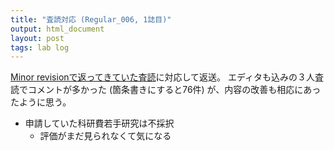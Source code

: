 ```yaml
---
title: "査読対応 (Regular_006, 1誌目)"
output: html_document
layout: post
tags: lab log
---
```


[Minor revisionで返ってきていた査読](https://keachmurakami.github.io/2018/03/25/pub_pri_delay_correlation.html)に対応して返送。
エディタも込みの３人査読でコメントが多かった (箇条書きにすると76件) が、内容の改善も相応にあったように思う。

- 申請していた科研費若手研究は不採択
  - 評価がまだ見られなくて気になる
